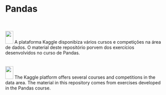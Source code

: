 # Pandas
 
<br/>
<br/>

<div>
  <img height="40px" width="25px" src="https://user-images.githubusercontent.com/67797465/147162419-fc3c2d41-41d0-4b4c-9798-e0dc835ecf27.png">
  A plataforma Kaggle disponibiza vários cursos e competições na área de dados. O material deste repositório porvem dos exercícios desenvolvidos no curso de Pandas.
</div>

<br/>
<br/>

<div>
  <img height="40px" width="25px" src="https://user-images.githubusercontent.com/67797465/147162397-f7261399-8671-4823-a775-aa59f9392295.png">
  The Kaggle platform offers several courses and competitions in the data area. The material in this repository comes from exercises developed in the Pandas course.
</div>

